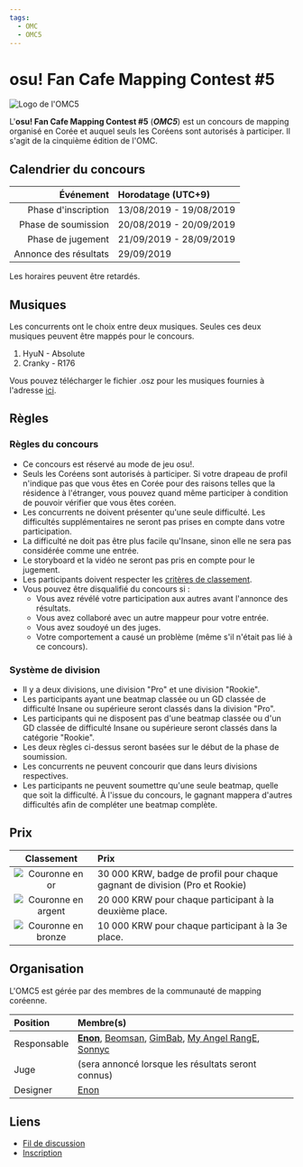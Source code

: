 ```yaml
---
tags:
  - OMC
  - OMC5
---
```


# osu! Fan Cafe Mapping Contest #5

![Logo de l'OMC5](img/Banner.jpg)

L'**osu! Fan Cafe Mapping Contest #5** (***OMC5***) est un concours de mapping organisé en Corée et auquel seuls les Coréens sont autorisés à participer. Il s'agit de la cinquième édition de l'OMC.

## Calendrier du concours

| Événement | Horodatage (UTC+9) |
| --: | :-- |
| Phase d'inscription | 13/08/2019 - 19/08/2019 |
| Phase de soumission | 20/08/2019 - 20/09/2019 |
| Phase de jugement | 21/09/2019 - 28/09/2019 |
| Annonce des résultats | 29/09/2019 |

Les horaires peuvent être retardés.

## Musiques

Les concurrents ont le choix entre deux musiques. Seules ces deux musiques peuvent être mappés pour le concours.

1. HyuN - Absolute
2. Cranky - R176

Vous pouvez télécharger le fichier .osz pour les musiques fournies à l'adresse [ici](https://drive.google.com/drive/folders/1RGEL2DPoO1Cl1zSnQtKprRB-C-4ZEMxo?usp=sharing).

## Règles

### Règles du concours

- Ce concours est réservé au mode de jeu osu!.
- Seuls les Coréens sont autorisés à participer. Si votre drapeau de profil n'indique pas que vous êtes en Corée pour des raisons telles que la résidence à l'étranger, vous pouvez quand même participer à condition de pouvoir vérifier que vous êtes coréen.
- Les concurrents ne doivent présenter qu'une seule difficulté. Les difficultés supplémentaires ne seront pas prises en compte dans votre participation.
- La difficulté ne doit pas être plus facile qu'Insane, sinon elle ne sera pas considérée comme une entrée.
- Le storyboard et la vidéo ne seront pas pris en compte pour le jugement.
- Les participants doivent respecter les [critères de classement](/wiki/Ranking_Criteria).
- Vous pouvez être disqualifié du concours si :
  - Vous avez révélé votre participation aux autres avant l'annonce des résultats.
  - Vous avez collaboré avec un autre mappeur pour votre entrée.
  - Vous avez soudoyé un des juges.
  - Votre comportement a causé un problème (même s'il n'était pas lié à ce concours).

### Système de division

- Il y a deux divisions, une division "Pro" et une division "Rookie".
- Les participants ayant une beatmap classée ou un GD classée de difficulté Insane ou supérieure seront classés dans la division "Pro".
- Les participants qui ne disposent pas d'une beatmap classée ou d'un GD classée de difficulté Insane ou supérieure seront classés dans la catégorie "Rookie".
- Les deux règles ci-dessus seront basées sur le début de la phase de soumission.
- Les concurrents ne peuvent concourir que dans leurs divisions respectives.
- Les participants ne peuvent soumettre qu'une seule beatmap, quelle que soit la difficulté. À l'issue du concours, le gagnant mappera d'autres difficultés afin de compléter une beatmap complète.

## Prix

| Classement | Prix |
| :-: | :-- |
| ![Couronne en or](/wiki/shared/crown-gold.png "1ère place") | 30 000 KRW, badge de profil pour chaque gagnant de division (Pro et Rookie) |
| ![Couronne en argent](/wiki/shared/crown-silver.png "2ème place") | 20 000 KRW pour chaque participant à la deuxième place. |
| ![Couronne en bronze](/wiki/shared/crown-bronze.png "3ème place") | 10 000 KRW pour chaque participant à la 3e place. |

## Organisation

L'OMC5 est gérée par des membres de la communauté de mapping coréenne.

| Position | Membre(s) |
| :-- | :-- |
| Responsable | **[Enon](https://osu.ppy.sh/users/2043401)**, [Beomsan](https://osu.ppy.sh/users/3626063), [GimBab](https://osu.ppy.sh/users/3141964), [My Angel RangE](https://osu.ppy.sh/users/6336713), [Sonnyc](https://osu.ppy.sh/users/11771) |
| Juge | (sera annoncé lorsque les résultats seront connus) |
| Designer | [Enon](https://osu.ppy.sh/users/2043401) |

## Liens

- [Fil de discussion](https://osu.ppy.sh/community/forums/topics/937258)
- [Inscription](https://forms.gle/RwDTZNyLS1A8z2Bu9)
